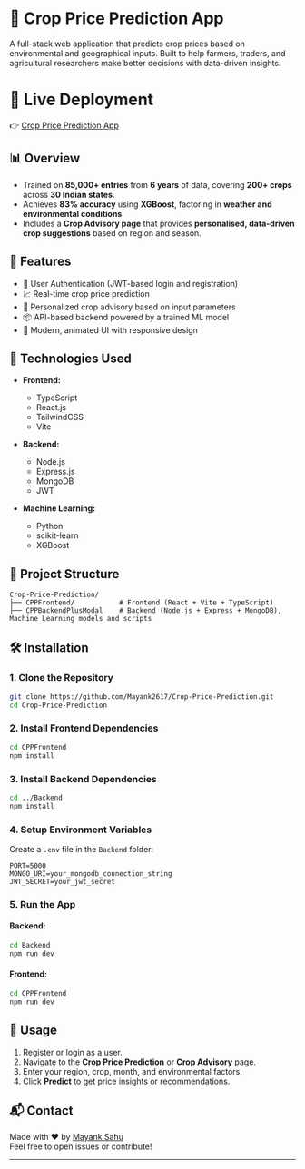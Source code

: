 # 🌾 Crop Price Prediction App

A full-stack web application that predicts crop prices based on environmental and geographical inputs. Built to help farmers, traders, and agricultural researchers make better decisions with data-driven insights.

# 🚀 Live Deployment  

👉 [Crop Price Prediction App](https://cpp-frontend-gamma.vercel.app/)

## 📊 Overview

- Trained on **85,000+ entries** from **6 years** of data, covering **200+ crops** across **30 Indian states**.
- Achieves **83% accuracy** using **XGBoost**, factoring in **weather and environmental conditions**.
- Includes a **Crop Advisory page** that provides **personalised, data-driven crop suggestions** based on region and season.

## 🚀 Features

- 🔐 User Authentication (JWT-based login and registration)
- 📈 Real-time crop price prediction
- 🌱 Personalized crop advisory based on input parameters
- 📦 API-based backend powered by a trained ML model
- 🎨 Modern, animated UI with responsive design

## 🧠 Technologies Used

- **Frontend:**
  - TypeScript
  - React.js
  - TailwindCSS
  - Vite

- **Backend:**
  - Node.js
  - Express.js
  - MongoDB
  - JWT

- **Machine Learning:**
  - Python
  - scikit-learn
  - XGBoost

## 📁 Project Structure

```
Crop-Price-Prediction/
├── CPPFrontend/           # Frontend (React + Vite + TypeScript)
├── CPPBackendPlusModal    # Backend (Node.js + Express + MongoDB), Machine Learning models and scripts
```

## 🛠️ Installation

### 1. Clone the Repository

```bash
git clone https://github.com/Mayank2617/Crop-Price-Prediction.git
cd Crop-Price-Prediction
```

### 2. Install Frontend Dependencies

```bash
cd CPPFrontend
npm install
```

### 3. Install Backend Dependencies

```bash
cd ../Backend
npm install
```

### 4. Setup Environment Variables

Create a `.env` file in the `Backend` folder:

```
PORT=5000
MONGO_URI=your_mongodb_connection_string
JWT_SECRET=your_jwt_secret
```

### 5. Run the App

#### Backend:

```bash
cd Backend
npm run dev
```

#### Frontend:

```bash
cd CPPFrontend
npm run dev
```

## 📌 Usage

1. Register or login as a user.
2. Navigate to the **Crop Price Prediction** or **Crop Advisory** page.
3. Enter your region, crop, month, and environmental factors.
4. Click **Predict** to get price insights or recommendations.

## 📬 Contact

Made with ❤️ by [Mayank Sahu](https://github.com/Mayank2617)  
Feel free to open issues or contribute!

---
```
